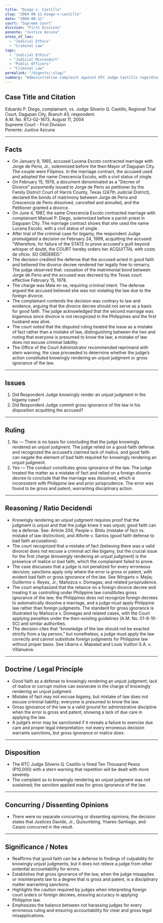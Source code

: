 ```yaml
---
title: "Diego v. Castillo"
slug: "2004-08-11-diego-v-castillo"
date: "2004-08-11"
court: "Supreme Court"
division: "First Division"
ponente: "Justice Azcuna"
areas_of_law:
  - "Judicial Ethics"
  - "Criminal Law"
tags:
  - "Judicial Ethics"
  - "Judicial Misconduct"
  - "Public Officers"
  - "Criminal Law"
permalink: "/digests/:slug/"
summary: "Administrative complaint against RTC Judge Castillo regarding a bigamy acquittal; the Court found no basis for knowingly rendering an unjust judgment but held gross ignorance of the law, imposing a P10,000 fine with stern warning."
---
```


## Case Title and Citation
Eduardo P. Diego, complainant, vs. Judge Silverio Q. Castillo, Regional Trial Court, Dagupan City, Branch 43, respondent.  
A.M. No. RTJ-02-1673, August 11, 2004  
Supreme Court - First Division  
Ponente: Justice Azcuna

---

## Facts
- On January 9, 1965, accused Lucena Escoto contracted marriage with Jorge de Perio, Jr., solemnized before the then Mayor of Dagupan City. The couple were Filipinos. In the marriage contract, the accused used and adopted the name Crescencia Escoto, with a civil status of single.
- On February 15, 1978, a document denominated as a "Decree of Divorce" purportedly issued to Jorge de Perio as petitioner by the Family District Court of Harris County, Texas (247th Judicial District), declared the bonds of matrimony between Jorge de Perio and Crescencia de Perio dissolved, cancelled and annulled, and the Petitioner granted a divorce.
- On June 4, 1987, the same Crescencia Escoto contracted marriage with complainant Manuel P. Diego, solemnized before a parish priest in Dagupan City. The marriage contract shows that she used the name Lucena Escoto, with a civil status of single.
- After trial of the criminal case for bigamy, the respondent Judge promulgated a decision on February 24, 1999, acquitting the accused: "Wherefore, for failure of the STATE to prove accused's guilt beyond whisper of doubt, the COURT hereby orders her ACQUITTAL with costs de oficio. SO ORDERED."
- The decision credited the defense that the accused acted in good faith and believed the divorce decree rendered her legally free to remarry. The judge observed that: cessation of the matrimonial bond between Jorge de Perio and the accused was decreed by the Texas court effective February 15, 1978.
- The charge was Mala en se, requiring criminal intent. The defense argued the accused believed she was not violating the law due to the foreign divorce.
- The complainant contends the decision was contrary to law and evidence, arguing that the divorce decree should not serve as a basis for good faith. The judge acknowledged that the second marriage was bigamous since divorce is not recognized in the Philippines and the first husband was alive.
- The court noted that the disputed ruling treated the issue as a mistake of fact rather than a mistake of law, distinguishing between the two and noting that everyone is presumed to know the law; a mistake of law does not excuse criminal liability.
- The Office of the Court Administrator recommended reprimand with stern warning; the case proceeded to determine whether the judge’s action constituted knowingly rendering an unjust judgment or gross ignorance of the law.

---

## Issues
1. Did Respondent Judge knowingly render an unjust judgment in the bigamy case?
2. Did Respondent Judge commit gross ignorance of the law in his disposition acquitting the accused?

---

## Ruling
1. No — There is no basis for concluding that the judge knowingly rendered an unjust judgment. The judge relied on a good-faith defense and recognized the accused’s claimed lack of malice, and good faith can negate the element of bad faith required for knowingly rendering an unjust judgment.
2. Yes — The conduct constitutes gross ignorance of the law. The judge treated the matter as a mistake of fact and relied on a foreign divorce decree to conclude that the marriage was dissolved, which is inconsistent with Philippine law and prior jurisprudence. The error was found to be gross and patent, warranting disciplinary action.

---

## Reasoning / Ratio Decidendi
- Knowingly rendering an unjust judgment requires proof that the judgment is unjust and that the judge knew it was unjust; good faith can be a defense. See: Article 204, People v. Bitdu (mistake of fact vs. mistake of law distinction), and Alforte v. Santos (good faith defense to bad faith accusations).
- The court recognized that a mistake of fact (believing there was a valid divorce) does not excuse a criminal act like bigamy, but the crucial issue for the first charge (knowingly rendering an unjust judgment) is the presence of malice or bad faith, which the complainant failed to prove.
- The case discusses that a judge is not penalized for every erroneous decision; sanctions apply only where the error is gross or patent, with evident bad faith or gross ignorance of the law. See Wingarts v. Mejia; Guillermo v. Reyes, Jr.; Mañozca v. Domagas; and related jurisprudence.
- The court emphasized that the reliance on a foreign divorce decree and treating it as controlling under Philippine law constitutes gross ignorance of the law; the Philippines does not recognize foreign decrees to automatically dissolve a marriage, and a judge must apply Philippine law rather than foreign judgments. The standard for gross ignorance is illustrated by Mañozca v. Domagas and related cases, with the Court applying penalties under the then-existing guidelines (A.M. No. 01-8-10-SC) and similar authorities.
- The decision cites that “knowledge of the law should not be exacted strictly from a lay person,” but nonetheless, a judge must apply the law correctly and cannot substitute foreign judgments for Philippine law without proper basis. See Ubarra v. Mapalad and Louis Vuitton S.A. v. Villanueva.

---

## Doctrine / Legal Principle
- Good faith as a defense to knowingly rendering an unjust judgment; lack of malice or corrupt motive can exonerate in the charge of knowingly rendering an unjust judgment.
- Mistake of fact may not excuse bigamy, but mistake of law does not excuse criminal liability; everyone is presumed to know the law.
- Gross ignorance of the law is a valid ground for administrative discipline when the error is gross and patent, showing a lack of due care in applying the law.
- A judge’s error may be sanctioned if it reveals a failure to exercise due care and proper legal interpretation; not every erroneous decision warrants sanctions, but gross ignorance or malice does.

---

## Disposition
- The RTC Judge Silverio Q. Castillo is fined Ten Thousand Pesos (P10,000) with a stern warning that repetition will be dealt with more severely.
- The complaint as to knowingly rendering an unjust judgment was not sustained; the sanction applied was for gross ignorance of the law.

---

## Concurring / Dissenting Opinions
- There were no separate concurring or dissenting opinions; the decision states that Justices Davide, Jr., Quisumbing, Ynares-Santiago, and Carpio concurred in the result.

---

## Significance / Notes
- Reaffirms that good faith can be a defense to findings of culpability for knowingly unjust judgments, but it does not relieve a judge from other potential accountability for errors.
- Establishes that gross ignorance of the law, when the judge misapplies or misinterprets law to a degree that is gross and patent, is a disciplinary matter warranting sanctions.
- Highlights the caution required by judges when interpreting foreign court orders or foreign decrees, ensuring accuracy in applying Philippine law.
- Emphasizes the balance between not harassing judges for every erroneous ruling and ensuring accountability for clear and gross legal misapplications.